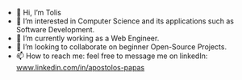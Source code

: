 - 👋 Hi, I’m Tolis
- 👀 I’m interested in Computer Science and its applications such as Software Development.
- 🌱 I’m currently working as a Web Engineer.
- 💞️ I’m looking to collaborate on beginner Open-Source Projects.
- 📫 How to reach me: feel free to message me on linkedIn: www.linkedin.com/in/apostolos-papas

<!---
DevelopWithAP/DevelopWithAP is a ✨ special ✨ repository because its `README.md` (this file) appears on your GitHub profile.
You can click the Preview link to take a look at your changes.
--->
